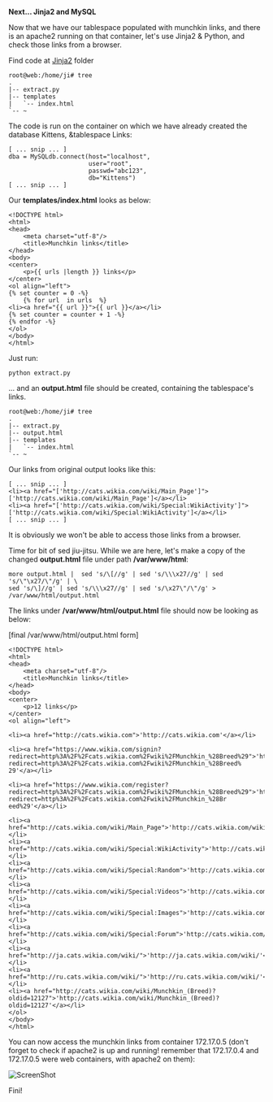 
<b> Next... Jinja2 and MySQL</b>


Now that we have our tablespace populated with munchkin links, and there is an apache2 running on that container, 
let's use Jinja2 & Python, and check those links from a browser.

Find code at <a href="https://github.com/LorenvXn/Simple-web-server-example-ansible-and-containers-/tree/master/Jinja2">Jinja2</a> folder

```
root@web:/home/ji# tree
.
|-- extract.py
|-- templates
|   `-- index.html
`-- ~
```

The code is run on the container on which we have already created the database Kittens, &tablespace Links:

```
[ ... snip ... ]
dba = MySQLdb.connect(host="localhost", 
                      user="root", 
                      passwd="abc123", 
                      db="Kittens")     
[ ... snip ... ]
```

Our <b>templates/index.html</b> looks as below:

```
<!DOCTYPE html>
<html>
<head>
    <meta charset="utf-8"/>
    <title>Munchkin links</title>
</head>
<body>
<center>
    <p>{{ urls |length }} links</p>
</center>
<ol align="left">
{% set counter = 0 -%}
    {% for url  in urls  %}
<li><a href="{{ url }}">{{ url }}</a></li>
{% set counter = counter + 1 -%}
{% endfor -%}
</ol>
</body>
</html>

```
Just run:

```
python extract.py
```

... and an <b>output.html</b> file should be created, containing the tablespace's links.

```
root@web:/home/ji# tree
.
|-- extract.py
|-- output.html
|-- templates
|   `-- index.html
`-- ~
```
Our links from original output looks like this:

```
[ ... snip ... ]
<li><a href="['http://cats.wikia.com/wiki/Main_Page']">['http://cats.wikia.com/wiki/Main_Page']</a></li>
<li><a href="['http://cats.wikia.com/wiki/Special:WikiActivity']">['http://cats.wikia.com/wiki/Special:WikiActivity']</a></li>
[ ... snip ... ]
```

It is obviously we won't be able to access those links from a browser.


Time for bit of sed jiu-jitsu. While we are here, let's make a copy of the changed <b>output.html</b> file 
under path <b>/var/www/html</b>:

```
more output.html |  sed 's/\[//g' | sed 's/\\\x27//g' | sed 's/\"\x27/\"/g' | \
sed 's/\]//g' | sed 's/\\\x27//g' | sed 's/\x27\"/\"/g' > /var/www/html/output.html
```

The links under <b>/var/www/html/output.html</b> file should now be looking as below:

[final /var/www/html/output.html form]


```
<!DOCTYPE html>
<html>
<head>
    <meta charset="utf-8"/>
    <title>Munchkin links</title>
</head>
<body>
<center>
    <p>12 links</p>
</center>
<ol align="left">

<li><a href="http://cats.wikia.com">'http://cats.wikia.com'</a></li>

<li><a href="https://www.wikia.com/signin?redirect=http%3A%2F%2Fcats.wikia.com%2Fwiki%2FMunchkin_%28Breed%29">'https://www.wikia.com/signin?redirect=http%3A%2F%2Fcats.wikia.com%2Fwiki%2FMunchkin_%28Breed%
29'</a></li>

<li><a href="https://www.wikia.com/register?redirect=http%3A%2F%2Fcats.wikia.com%2Fwiki%2FMunchkin_%28Breed%29">'https://www.wikia.com/register?redirect=http%3A%2F%2Fcats.wikia.com%2Fwiki%2FMunchkin_%28Br
eed%29'</a></li>

<li><a href="http://cats.wikia.com/wiki/Main_Page">'http://cats.wikia.com/wiki/Main_Page'</a></li>
<li><a href="http://cats.wikia.com/wiki/Special:WikiActivity">'http://cats.wikia.com/wiki/Special:WikiActivity'</a></li>
<li><a href="http://cats.wikia.com/wiki/Special:Random">'http://cats.wikia.com/wiki/Special:Random'</a></li>
<li><a href="http://cats.wikia.com/wiki/Special:Videos">'http://cats.wikia.com/wiki/Special:Videos'</a></li>
<li><a href="http://cats.wikia.com/wiki/Special:Images">'http://cats.wikia.com/wiki/Special:Images'</a></li>
<li><a href="http://cats.wikia.com/wiki/Special:Forum">'http://cats.wikia.com/wiki/Special:Forum'</a></li>
<li><a href="http://ja.cats.wikia.com/wiki/">'http://ja.cats.wikia.com/wiki/'</a></li>
<li><a href="http://ru.cats.wikia.com/wiki/">'http://ru.cats.wikia.com/wiki/'</a></li>
<li><a href="http://cats.wikia.com/wiki/Munchkin_(Breed)?oldid=12127">'http://cats.wikia.com/wiki/Munchkin_(Breed)?oldid=12127'</a></li>
</ol>
</body>
</html>
```

You can now access the munchkin links from container 172.17.0.5 (don't forget to check if apache2 is up and running! 
remember that 172.17.0.4 and 172.17.0.5 were web containers, with apache2 on them):

![ScreenShot](https://github.com/Satanette/test/blob/master/munchy.png)


Fini!
